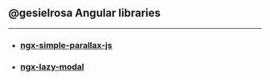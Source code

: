 ## @gesielrosa Angular libraries

<hr>

- ### [ngx-simple-parallax-js](projects/ngx-simple-parallax-js/README.md)
- ### [ngx-lazy-modal](projects/ngx-lazy-modal/README.md)

